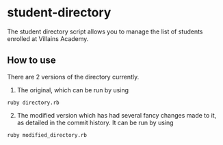 # student-directory #

The student directory script allows you to manage the list of students enrolled at Villains Academy.

## How to use ##

There are 2 versions of the directory currently.
1. The original, which can be run by using
```shell
ruby directory.rb
```

2. The modified version which has had several fancy changes made to it, as detailed in the commit history. It can be run by using
```shell
ruby modified_directory.rb
```
